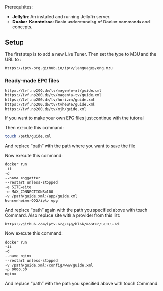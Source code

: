 Prerequisites:
- **Jellyfin**: An installed and running Jellyfin server.
- **Docker-Kenntnisse**: Basic understanding of Docker commands and concepts.

## Setup

The first step is to add a new Live Tuner.
Then set the type to M3U and the URL to : 

```
https://iptv-org.github.io/iptv/languages/eng.m3u
```

### Ready-made EPG files
```bash
https://tvf.np200.de/tv/magenta-at/guide.xml
https://tvf.np200.de/tv/magenta-tv/guide.xml
https://tvf.np200.de/tv/horizon/guide.xml
https://tvf.np200.de/tv/tvheute/guide.xml
https://tvf.np200.de/tv/mjh/guide.xml
```

If you want to make your own EPG files just continue with the tutorial

Then execute this command:
```bash
touch /path/guide.xml
```

And replace “path” with the path where you want to save the file 

Now execute this command: 
```bash
docker run 
-it 
-d 
--name epggetter 
--restart unless-stopped 
-e SITE=site 
-e MAX_CONNECTIONS=100 
-v /path/guide.xml:/app/guide.xml
bensonheimer992/iptv-epg 
```

And replace “path” again with the path you specified above with touch Command.
Also replace site with a provider from this list:

```
https://github.com/iptv-org/epg/blob/master/SITES.md
```

Now execute this command:
```bash
docker run 
-it 
-d 
--name nginx
--restart unless-stopped
-v /path/guide.xml:/config/www/guide.xml
-p 8080:80
nginx
```

And replace “path” with the path you specified above with touch Command.
